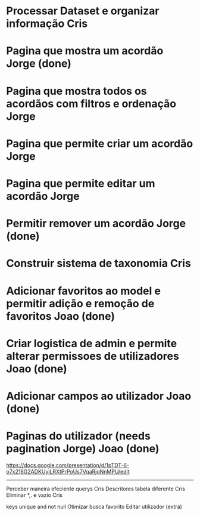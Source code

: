 # Processar Dataset e organizar informação Cris
# Pagina que mostra um acordão Jorge (done)
# Pagina que mostra todos os acordãos com filtros e ordenação Jorge
# Pagina que permite criar um acordão Jorge
# Pagina que permite editar um acordão Jorge
# Permitir remover um acordão Jorge (done)
# Construir sistema de taxonomia Cris 
# Adicionar favoritos ao model e permitir adição e remoção de favoritos Joao (done)
# Criar logistica de admin e permite alterar permissoes de utilizadores Joao (done)
# Adicionar campos ao utilizador Joao (done)
# Paginas do utilizador (needs pagination Jorge) Joao (done)
https://docs.google.com/presentation/d/1pTDT-6-o7x216G2ADKUyiLRXtPrPoUs7VqaRjqNnMPU/edit


-------------------------------------------------------------------------------------------
Perceber maneira efeciente querys Cris
Descritores tabela diferente Cris
Eliminar *,. e vazio Cris

keys unique and not null
Otimizar busca favorito
Editar utilizador (extra)
